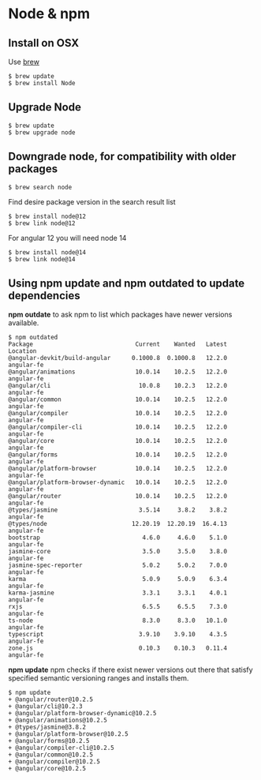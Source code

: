 # Node & npm

## Install on OSX

Use [brew](brew.sh)

    $ brew update
    $ brew install Node

## Upgrade Node

    $ brew update
    $ brew upgrade node

## Downgrade node, for compatibility with older packages

    $ brew search node

Find desire package version in the search result list

    $ brew install node@12
    $ brew link node@12

For angular 12 you will need node 14

    $ brew install node@14
    $ brew link node@14

## Using npm update and npm outdated to update dependencies

**npm outdate** to ask npm to list which packages have newer versions available.

```
$ npm outdated
Package                             Current    Wanted   Latest  Location
@angular-devkit/build-angular      0.1000.8  0.1000.8   12.2.0  angular-fe
@angular/animations                 10.0.14    10.2.5   12.2.0  angular-fe
@angular/cli                         10.0.8    10.2.3   12.2.0  angular-fe
@angular/common                     10.0.14    10.2.5   12.2.0  angular-fe
@angular/compiler                   10.0.14    10.2.5   12.2.0  angular-fe
@angular/compiler-cli               10.0.14    10.2.5   12.2.0  angular-fe
@angular/core                       10.0.14    10.2.5   12.2.0  angular-fe
@angular/forms                      10.0.14    10.2.5   12.2.0  angular-fe
@angular/platform-browser           10.0.14    10.2.5   12.2.0  angular-fe
@angular/platform-browser-dynamic   10.0.14    10.2.5   12.2.0  angular-fe
@angular/router                     10.0.14    10.2.5   12.2.0  angular-fe
@types/jasmine                       3.5.14     3.8.2    3.8.2  angular-fe
@types/node                        12.20.19  12.20.19  16.4.13  angular-fe
bootstrap                             4.6.0     4.6.0    5.1.0  angular-fe
jasmine-core                          3.5.0     3.5.0    3.8.0  angular-fe
jasmine-spec-reporter                 5.0.2     5.0.2    7.0.0  angular-fe
karma                                 5.0.9     5.0.9    6.3.4  angular-fe
karma-jasmine                         3.3.1     3.3.1    4.0.1  angular-fe
rxjs                                  6.5.5     6.5.5    7.3.0  angular-fe
ts-node                               8.3.0     8.3.0   10.1.0  angular-fe
typescript                           3.9.10    3.9.10    4.3.5  angular-fe
zone.js                              0.10.3    0.10.3   0.11.4  angular-fe
```

**npm update** npm checks if there exist newer versions out there that satisfy specified 
semantic versioning ranges and installs them.

```
$ npm update
+ @angular/router@10.2.5
+ @angular/cli@10.2.3
+ @angular/platform-browser-dynamic@10.2.5
+ @angular/animations@10.2.5
+ @types/jasmine@3.8.2
+ @angular/platform-browser@10.2.5
+ @angular/forms@10.2.5
+ @angular/compiler-cli@10.2.5
+ @angular/common@10.2.5
+ @angular/compiler@10.2.5
+ @angular/core@10.2.5
```

